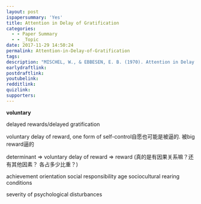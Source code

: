 ```yaml
---
layout: post
ispapersummary: 'Yes'
title: Attention in Delay of Gratification
categories:
  - - Paper Summary
  - - _Topic
date: 2017-11-29 14:50:24
permalink: Attention-in-Delay-of-Gratification
tags:
description: "MISCHEL, W., & EBBESEN, E. B. (1970). Attention in Delay of Gratification. Journal of Personality and Social Psychology, 16(2), 329-337."
earlydraftlink:
postdraftlink:
youtubelink:
redditlink:
quizlink:
supporters:
---
```


**voluntary**

delayed rewards/delayed gratification

voluntary delay of reward, one form of self-control自愿也可能是被逼的. 被big reward逼的

determinant => voluntary delay of reward => reward (真的是有因果关系嘛？还有其他因素？ 各占多少比重？)

achievement orientation
social responsibility
age 
sociocultural
rearing conditions

severity of psychological disturbances


